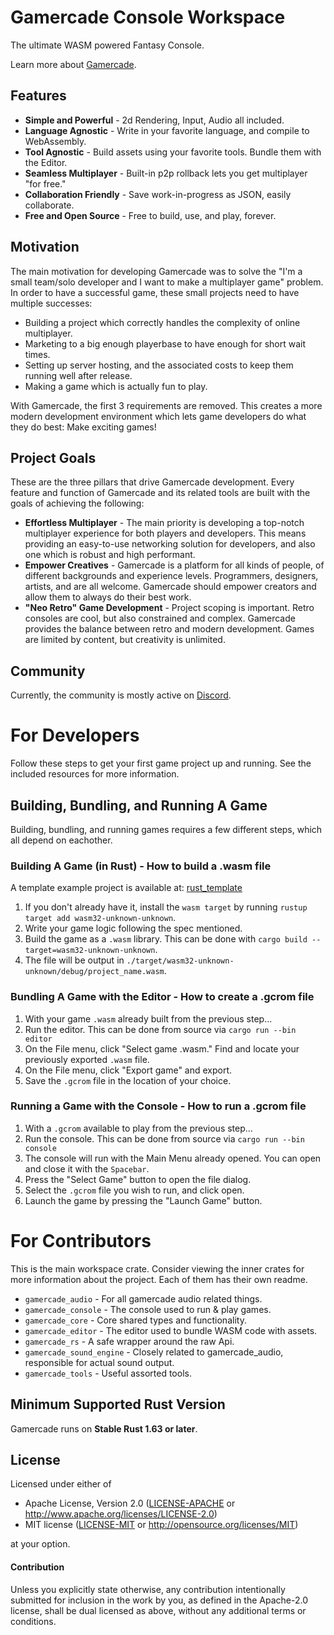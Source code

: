 # Gamercade Console Workspace

The ultimate WASM powered Fantasy Console.

Learn more about [Gamercade](https://gamercade.io).

## Features

- **Simple and Powerful** - 2d Rendering, Input, Audio all included.
- **Language Agnostic** - Write in your favorite language, and compile to WebAssembly.
- **Tool Agnostic** - Build assets using your favorite tools. Bundle them with the Editor.
- **Seamless Multiplayer** - Built-in p2p rollback lets you get multiplayer "for free."
- **Collaboration Friendly** - Save work-in-progress as JSON, easily collaborate.
- **Free and Open Source** - Free to build, use, and play, forever.

## Motivation

The main motivation for developing Gamercade was to solve the "I'm a small team/solo developer and I want to make a multiplayer game" problem. In order to have a successful game, these small projects need to have multiple successes:

- Building a project which correctly handles the complexity of online multiplayer.
- Marketing to a big enough playerbase to have enough for short wait times.
- Setting up server hosting, and the associated costs to keep them running well after release.
- Making a game which is actually fun to play.

With Gamercade, the first 3 requirements are removed. This creates a more modern development environment which lets game developers do what they do best: Make exciting games!

## Project Goals

These are the three pillars that drive Gamercade development. Every feature and function of Gamercade and its related tools are built with the goals of achieving the following:

- **Effortless Multiplayer** - The main priority is developing a top-notch multiplayer experience for both players and developers. This means providing an easy-to-use networking solution for developers, and also one which is robust and high performant.
- **Empower Creatives** - Gamercade is a platform for all kinds of people, of different backgrounds and experience levels. Programmers, designers, artists, and are all welcome. Gamercade should empower creators and allow them to always do their best work.
- **"Neo Retro" Game Development** - Project scoping is important. Retro consoles are cool, but also constrained and complex. Gamercade provides the balance between retro and modern development. Games are limited by content, but creativity is unlimited.

## Community

Currently, the community is mostly active on [Discord](https://discord.gg/Qafv2Fpt5j).

# For Developers

Follow these steps to get your first game project up and running. See the included resources for more information.

## Building, Bundling, and Running A Game

Building, bundling, and running games requires a few different steps, which all depend on eachother.

### Building A Game (in Rust) - How to build a .wasm file

A template example project is available at: [rust_template](https://github.com/gamercade-io/rust_template)

1. If you don't already have it, install the `wasm target` by running `rustup target add wasm32-unknown-unknown`.
1. Write your game logic following the spec mentioned.
1. Build the game as a `.wasm` library. This can be done with `cargo build --target=wasm32-unknown-unknown`.
1. The file will be output in `./target/wasm32-unknown-unknown/debug/project_name.wasm`.

### Bundling A Game with the Editor - How to create a .gcrom file

1. With your game `.wasm` already built from the previous step...
1. Run the editor. This can be done from source via `cargo run --bin editor`
1. On the File menu, click "Select game .wasm." Find and locate your previously exported `.wasm` file.
1. On the File menu, click "Export game" and export.
1. Save the `.gcrom` file in the location of your choice.

### Running a Game with the Console - How to run a .gcrom file

1. With a `.gcrom` available to play from the previous step...
1. Run the console. This can be done from source via `cargo run --bin console`
1. The console will run with the Main Menu already opened. You can open and close it with the `Spacebar`.
1. Press the "Select Game" button to open the file dialog.
1. Select the `.gcrom` file you wish to run, and click open.
1. Launch the game by pressing the "Launch Game" button.

# For Contributors

This is the main workspace crate. Consider viewing the inner crates for more information about the project. Each of them has their own readme.

- `gamercade_audio` - For all gamercade audio related things.
- `gamercade_console` - The console used to run & play games.
- `gamercade_core` - Core shared types and functionality.
- `gamercade_editor` - The editor used to bundle WASM code with assets.
- `gamercade_rs` - A safe wrapper around the raw Api.
- `gamercade_sound_engine` - Closely related to gamercade_audio, responsible for actual sound output.
- `gamercade_tools` - Useful assorted tools.

## Minimum Supported Rust Version

Gamercade runs on **Stable Rust 1.63 or later**.

## License

Licensed under either of

 * Apache License, Version 2.0 ([LICENSE-APACHE](LICENSE-APACHE) or http://www.apache.org/licenses/LICENSE-2.0)
 * MIT license ([LICENSE-MIT](LICENSE-MIT) or http://opensource.org/licenses/MIT)

at your option.

#### Contribution

Unless you explicitly state otherwise, any contribution intentionally submitted
for inclusion in the work by you, as defined in the Apache-2.0 license, shall be
dual licensed as above, without any additional terms or conditions.